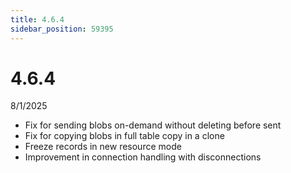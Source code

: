 ```yaml
---
title: 4.6.4
sidebar_position: 59395
---
```


# 4.6.4

8/1/2025

- Fix for sending blobs on-demand without deleting before sent
- Fix for copying blobs in full table copy in a clone
- Freeze records in new resource mode
- Improvement in connection handling with disconnections
